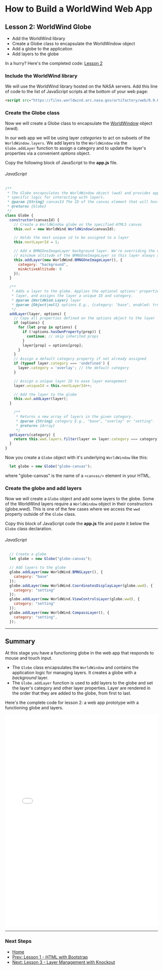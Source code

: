 # How to Build a WorldWind Web App

## Lesson 2: WorldWind Globe 
- Add the WorldWind library
- Create a Globe class to encapsulate the WorldWindow object
- Add a globe to the application
- Add layers to the globe

In a hurry? Here's the completed code: [Lesson 2](https://jsfiddle.net/emxsys/7x6vcf78/)

### Include the WorldWind library

We will use the WorldWind library hosted on the NASA servers. Add this line of 
code to the list of JavaScript scripts at the bottom of your web page:
```html
<script src="https://files.worldwind.arc.nasa.gov/artifactory/web/0.9.0/worldwind.min.js"></script>
```

### Create the Globe class

Now we will create a Globe class to encapsulate the 
[WorldWindow](https://nasaworldwind.github.io/WebWorldWind/WorldWindow.html) 
object (wwd). 

In our web app we will be using layer _categories_ to act on subsets of the
`WorldWindow.layers`. We add layers to the `WorldWindow` via the `Globe.addLayer` 
function to assign a category and to update the layer's properties via a 
convenient _options_ object.
 
Copy the following block of JavaScript to the __app.js__ file.
###### JavaScript
```javascript
/**
 * The Globe encapsulates the WorldWindow object (wwd) and provides application
 * specific logic for interacting with layers.
 * @param {String} canvasId The ID of the canvas element that will host the globe
 * @returns {Globe}
 */
class Globe {
  constructor(canvasId) {
    // Create a WorldWindow globe on the specified HTML5 canvas
    this.wwd = new WorldWind.WorldWindow(canvasId);

    // Holds the next unique id to be assigned to a layer
    this.nextLayerId = 1;

    // Add a BMNGOneImageLayer background layer. We're overriding the default 
    // minimum altitude of the BMNGOneImageLayer so this layer always available.
    this.addLayer(new WorldWind.BMNGOneImageLayer(), {
      category: "background",
      minActiveAltitude: 0
    });
  }

  /**
   * Adds a layer to the globe. Applies the optional options' properties to the
   * layer, and assigns the layer a unique ID and category.
   * @param {WorldWind.Layer} layer
   * @param {Object|null} options E.g., {category: "base", enabled: true}
   */
  addLayer(layer, options) {
    // Copy all properties defined on the options object to the layer
    if (options) {
      for (let prop in options) {
        if (!options.hasOwnProperty(prop)) {
          continue; // skip inherited props
        }
        layer[prop] = options[prop];
      }
    }
    // Assign a default category property if not already assigned
    if (typeof layer.category === 'undefined') {
      layer.category = 'overlay'; // the default category
    }

    // Assign a unique layer ID to ease layer management 
    layer.uniqueId = this.nextLayerId++;

    // Add the layer to the globe
    this.wwd.addLayer(layer);
  }

    /**
     * Returns a new array of layers in the given category.
     * @param {String} category E.g., "base", "overlay" or "setting".
     * @returns {Array}
     */
  getLayers(category) {
    return this.wwd.layers.filter(layer => layer.category === category);
  }
}
```

Now you create a `Globe` object with it's underlying `WorldWindow` like this: 
```javascript
  let globe = new Globe("globe-canvas");
```
where "globe-canvas" is the name of a `<canvas/>` element in your HTML.


### Create the globe and add layers

Now we will create a `Globe` object and add some layers to the globe. Some of the 
WorldWind layers require a `WorldWindow` object in their constructors (globe.wwd).
This is one of the few cases where we access the `wwd` property outside of the 
`Globe` class.

Copy this block of JavaScript code the __app.js__ file and paste it below the
`Globe` class declaration.

###### JavaScript

```javascript
  // Create a globe
  let globe = new Globe("globe-canvas");

  // Add layers to the globe 
  globe.addLayer(new WorldWind.BMNGLayer(), {
    category: "base"
  });
  globe.addLayer(new WorldWind.CoordinatesDisplayLayer(globe.wwd), {
    category: "setting"
  });
  globe.addLayer(new WorldWind.ViewControlsLayer(globe.wwd), {
    category: "setting"
  });
  globe.addLayer(new WorldWind.CompassLayer(), {
    category: "setting",
  });
```
---

## Summary

At this stage you have a functioning globe in the web app that responds to mouse
and touch input.

- The `Globe` class encapsulates the `WorldWindow` and contains the application 
logic for managing layers. It creates a globe with a _background_ layer.
- The `Globe.addLayer` function is used to add layers to the globe and set the
layer's category and other layer properties. Layer are rendered in the order
that they are added to the globe, from first to last.

Here's the complete code for lesson 2: a web app prototype with a functioning 
globe and layers.

<iframe width="100%" height="700" src="//jsfiddle.net/emxsys/7x6vcf78/embedded/" allowpaymentrequest allowfullscreen="allowfullscreen" frameborder="0"></iframe>

---

### Next Steps
- [Home](index.md) 
- [Prev: Lesson 1 - HTML with Bootstrap](lesson-1.md) 
- [Next: Lesson 3 - Layer Management with Knockout](lesson-3.md)

